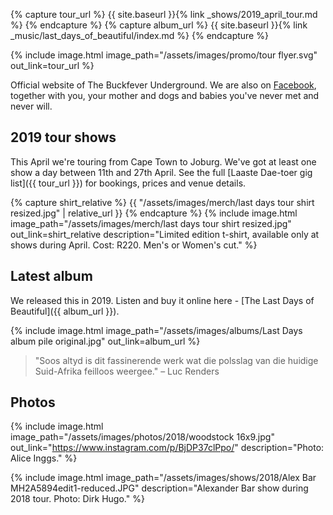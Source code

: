 ---
---

{% capture tour_url %}
    {{ site.baseurl }}{% link _shows/2019_april_tour.md %}
{% endcapture %}
{% capture album_url %}
    {{ site.baseurl }}{% link _music/last_days_of_beautiful/index.md %}
{% endcapture %}


{% include image.html
    image_path="/assets/images/promo/tour flyer.svg"
    out_link=tour_url
%}

Official website of The Buckfever Underground. We are also on [Facebook](https://www.facebook.com/TheBuckfeverUnderground), together with you, your mother and dogs and babies you've never met and never will.


## 2019 tour shows

This April we're touring from Cape Town to Joburg. We've got at least one show a day between 11th and 27th April. See the full [Laaste Dae-toer gig list]({{ tour_url }}) for bookings, prices and venue details.

<div id="show-list"></div>
<script>
    (function () {
        var tour = [{
                date: "2019-04-11",
                title: "Stellenbosch – Trude Gunther se huis",
            },
            {
                date: "2019-04-12",
                title: "Bainskloof (Wellington) - McBains",
            },
            {
                date: "2019-04-13",
                title: "Hermanus – Hermanus Brewery",
            },
            {
                date: "2019-04-14",
                title: "Knysna – House of Louw Claassens & Pieter Verhoef",
            },
            {
                date: "2019-04-15",
                title: "Port Elizabeth – Jill’s House in Newton Park",
            },
            {
                date: "2019-04-15",
                title: "Grahamstown – The Provost Café",
            }, {
                date: "2019-04-17",
                title: "Lunchtime (11 am): Somerset East – Karoo Tech Hub",
            }, {
                date: "2019-04-17",
                title: "Evening: Cradock – Victoria Manor",
            }, {
                date: "2019-04-18",
                title: "Lunchtime (11 am): Bethulie – Bethulie Boekehotel",
            }, {
                date: "2019-04-18",
                title: "Evening: Smithfield – Bowling Club",
            }, {
                date: "2019-04-19",
                title: "Rosendal – Yolla’s",
            }, {
                date: "2019-04-20",
                title: "Joburg - Dunkelder Onafhanklike Teater",
            }, {
                date: "2019-04-21",
                title: "Pretoria – Marguerite se huis in Rietondale",
            }, {
                date: "2019-04-22",
                title: "Clarens – Mt Horeb Manor",
            }, {
                date: "2019-04-23",
                title: "Dewetsdorp – Die Stoep @ Gemsboklaan",
            }, {
                date: "2019-04-24",
                title: "Britstown – The Old Mill Coffee Shop",
            }, {
                date: "2019-04-25",
                title: "Graaff-Reinet – Hartland Huis",
            }, {
                date: "2019-04-26",
                title: "Brunch: Leeu-Gamka",
            }, {
                date: "2019-04-26",
                title: "Evening: Cape Town - Alma Café",
            }, {
                date: "2019-04-27",
                title: "Darling – Evita se Perron",
            },
        ];

        var today = new Date();
        today.setUTCHours(0, 0, 0, 0);
        tour = tour.filter(show => new Date(show.date) >= today);
        var div = document.getElementById('show-list');

        if (tour.length) {
            var p = document.createElement('p');
            p.innerHTML = "Upcoming shows: ";
            div.appendChild(p);

            var ul = document.createElement('ul');
            for (var show of tour) {
                let li = document.createElement('li');
                li.innerHTML = `<b>${show.date}</b> ${show.title}`;
                ul.appendChild(li);
            }
            div.appendChild(ul);
        } else {
            var p = document.createElement('p');
            p.innerHTML = "The tour is finished. Look out for our shows planned for May."
            div.appendChild(p);
        }
    })();
</script>

{% capture shirt_relative %}
    {{ "/assets/images/merch/last days tour shirt resized.jpg" | relative_url }}
{% endcapture %}
{% include image.html
    image_path="/assets/images/merch/last days tour shirt resized.jpg"
    out_link=shirt_relative
    description="Limited edition t-shirt, available only at shows during April. Cost: R220. Men's or Women's cut."
%}


## Latest album

We released this in 2019. Listen and buy it online here - [The Last Days of Beautiful]({{ album_url }}).

{% include image.html
    image_path="/assets/images/albums/Last Days album pile original.jpg"
    out_link=album_url
%}

> "Soos altyd is dit fassinerende werk wat die polsslag van die huidige Suid-Afrika feilloos weergee." – Luc Renders


## Photos

{% include image.html
    image_path="/assets/images/photos/2018/woodstock 16x9.jpg"
    out_link="https://www.instagram.com/p/BjDP37clPpo/"
    description="Photo: Alice Inggs."
%}

{% include image.html
    image_path="/assets/images/shows/2018/Alex Bar MH2A5894edit1-reduced.JPG"
    description="Alexander Bar show during 2018 tour. Photo: Dirk Hugo."
%}
